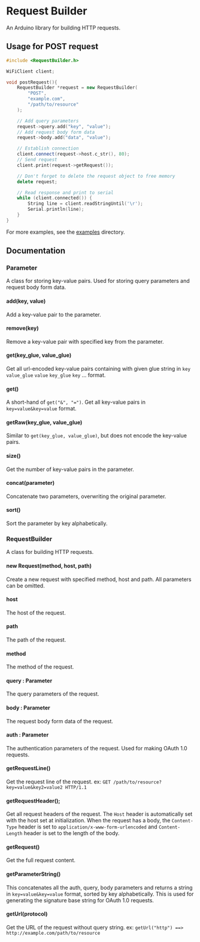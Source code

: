 # Request Builder

An Arduino library for building HTTP requests.

## Usage for POST request

```c++
#include <RequestBuilder.h>

WiFiClient client;

void postRequest(){
    RequestBuilder *request = new RequestBuilder(
        "POST",
        "example.com",
        "/path/to/resource"
    );

    // Add query parameters
    request->query.add("key", "value");
    // Add request body form data
    request->body.add("data", "value");

    // Establish connection
    client.connect(request->host.c_str(), 80);
    // Send request
    client.print(request->getRequest());

    // Don't forget to delete the request object to free memory
    delete request;

    // Read response and print to serial
    while (client.connected()) {
        String line = client.readStringUntil('\r');
        Serial.println(line);
    }
}
```

For more examples, see the [examples](examples) directory.

## Documentation

### Parameter

A class for storing key-value pairs. Used for storing query parameters and request body form data.

#### add(key, value)

Add a key-value pair to the parameter.

#### remove(key)

Remove a key-value pair with specified key from the parameter.

#### get(key_glue, value_glue)

Get all url-encoded key-value pairs containing with given glue string in `key` `value_glue` `value` `key_glue` `key` ... format.

#### get()

A short-hand of `get("&", "=")`. Get all key-value pairs in `key=value&key=value` format.

#### getRaw(key_glue, value_glue)

Similar to `get(key_glue, value_glue)`, but does not encode the key-value pairs.

#### size()

Get the number of key-value pairs in the parameter.

#### concat(parameter)

Concatenate two parameters, overwriting the original parameter.

#### sort()

Sort the parameter by key alphabetically.

### RequestBuilder

A class for building HTTP requests.

#### new Request(method, host, path)

Create a new request with specified method, host and path.
All parameters can be omitted.

#### host

The host of the request.

#### path

The path of the request.

#### method

The method of the request.

#### query : Parameter

The query parameters of the request.

#### body : Parameter

The request body form data of the request.

#### auth : Parameter

The authentication parameters of the request. Used for making OAuth 1.0 requests.

#### getRequestLine()

Get the request line of the request.
ex: `GET /path/to/resource?key=value&key2=value2 HTTP/1.1`

#### getRequestHeader();

Get all request headers of the request.
The `Host` header is automatically set with the host set at initialization.
When the request has a body, the `Content-Type` header is set to `application/x-www-form-urlencoded` and `Content-Length` header is set to the length of the body.

#### getRequest()

Get the full request content.

#### getParameterString()

This concatenates all the auth, query, body parameters and returns a string in `key=value&key=value` format, sorted by key alphabetically. This is used for generating the signature base string for OAuth 1.0 requests.

#### getUrl(protocol)

Get the URL of the request without query string.
ex: `getUrl("http") ==> http://example.com/path/to/resource`

